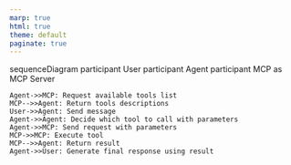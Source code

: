 ```yaml
---
marp: true
html: true
theme: default
paginate: true
---
```

<style>
.dodgerblue {
  color: dodgerblue;
}
</style>
<div class="mermaid">
sequenceDiagram
    participant User
    participant Agent
    participant MCP as MCP Server

    Agent->>MCP: Request available tools list
    MCP-->>Agent: Return tools descriptions
    User->>Agent: Send message
    Agent->>Agent: Decide which tool to call with parameters
    Agent->>MCP: Send request with parameters
    MCP->>MCP: Execute tool
    MCP-->>Agent: Return result
    Agent->>User: Generate final response using result
</div>